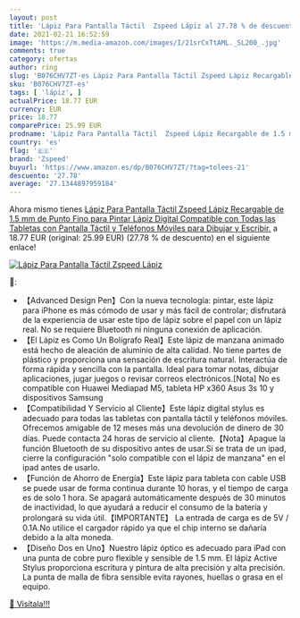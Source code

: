 ```yaml
---
layout: post
title: 'Lápiz Para Pantalla Táctil  Zspeed Lápiz al 27.78 % de descuento'
date: 2021-02-21 16:52:59
image: 'https://m.media-amazon.com/images/I/21srCxTtAML._SL200_.jpg'
comments: true
category: ofertas
author: ring
slug: 'B076CHV7ZT-es Lápiz Para Pantalla Táctil Zspeed Lápiz Recargable de 1.5...'
sku: 'B076CHV7ZT-es'
tags: [ 'lápiz', ]
actualPrice: 18.77 EUR
currency: EUR
price: 18.77
comparePrice: 25.99 EUR
prodname: 'Lápiz Para Pantalla Táctil  Zspeed Lápiz Recargable de 1.5 mm de Punto Fino para Pintar Lápiz Digital Compatible con Todas las Tabletas con Pantalla Táctil y Teléfonos Móviles para Dibujar y Escribir.'
country: 'es'
flag: '🇪🇸'
brand: 'Zspeed'
buyurl: 'https://www.amazon.es/dp/B076CHV7ZT/?tag=tolees-21'
descuento: '27.78'
average: '27.1344897959184'
---
```


Ahora mismo tienes [Lápiz Para Pantalla Táctil  Zspeed Lápiz Recargable de 1.5 mm de Punto Fino para Pintar Lápiz Digital Compatible con Todas las Tabletas con Pantalla Táctil y Teléfonos Móviles para Dibujar y Escribir.](https://www.amazon.es/dp/B076CHV7ZT/?tag=tolees-21) a 18.77 EUR (original: 25.99 EUR) (27.78 %  de descuento) en el siguiente enlace!

[![Lápiz Para Pantalla Táctil  Zspeed Lápiz](https://m.media-amazon.com/images/I/21srCxTtAML._SL200_.jpg)](https://www.amazon.es/dp/B076CHV7ZT/?tag=tolees-21)

🔎:

- 【Advanced Design Pen】Con la nueva tecnología: pintar, este lápiz para iPhone es más cómodo de usar y más fácil de controlar; disfrutará de la experiencia de usar este tipo de lápiz sobre el papel con un lápiz real. No se requiere Bluetooth ni ninguna conexión de aplicación.
- 【El Lápiz es Como Un Bolígrafo Real】Este lápiz de manzana animado está hecho de aleación de aluminio de alta calidad. No tiene partes de plástico y proporciona una sensación de escritura natural. Interactúa de forma rápida y sencilla con la pantalla. Ideal para tomar notas, dibujar aplicaciones, jugar juegos o revisar correos electrónicos.[Nota] No es compatible con Huawei Mediapad M5, tableta HP x360 Asus 3s 10 y dispositivos Samsung
- 【Compatibilidad Y Servicio al Cliente】Este lápiz digital stylus es adecuado para todas las tabletas con pantalla táctil y teléfonos móviles. Ofrecemos amigable de 12 meses más una devolución de dinero de 30 días. Puede contacta 24 horas de servicio al cliente.【Nota】Apague la función Bluetooth de su dispositivo antes de usar.Si se trata de un ipad, cierre la configuración "solo compatible con el lápiz de manzana" en el ipad antes de usarlo.
- 【Función de Ahorro de Energía】Este lápiz para tableta con cable USB se puede usar de forma continua durante 10 horas, y el tiempo de carga es de solo 1 hora. Se apagará automáticamente después de 30 minutos de inactividad, lo que ayudará a reducir el consumo de la batería y prolongará su vida útil.【IMPORTANTE】 La entrada de carga es de 5V / 0.1A.No utilice el cargador rápido ya que el chip interno se dañaría debido a la alta moneda.
- 【Diseño Dos en Uno】Nuestro lápiz óptico es adecuado para iPad con una punta de cobre puro flexible y sensible de 1.5 mm. El lápiz Active Stylus proporciona escritura y pintura de alta precisión y alta precisión. La punta de malla de fibra sensible evita rayones, huellas o grasa en el equipo.

[🛒 Visítala!!!](https://www.amazon.es/dp/B076CHV7ZT/?tag=tolees-21)
